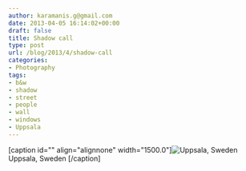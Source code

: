 ```yaml
---
author: karamanis.g@gmail.com
date: 2013-04-05 16:14:02+00:00
draft: false
title: Shadow call
type: post
url: /blog/2013/4/shadow-call
categories:
- Photography
tags:
- b&w
- shadow
- street
- people
- wall
- windows
- Uppsala
---
```


[caption id="" align="alignnone" width="1500.0"]![ Uppsala, Sweden ](/images/2013-04-05-20134shadow-call/20130405-R0010155.jpg)
 Uppsala, Sweden [/caption]
